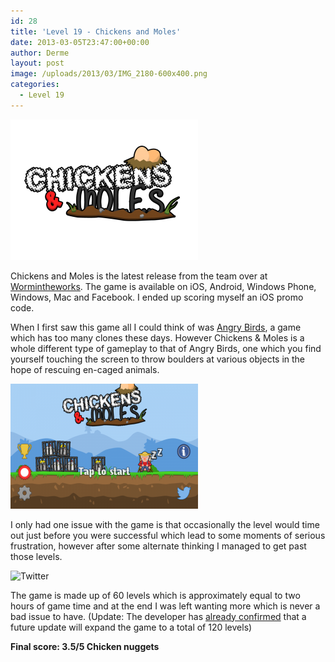 ```yaml
---
id: 28
title: 'Level 19 - Chickens and Moles'
date: 2013-03-05T23:47:00+00:00
author: Derme
layout: post
image: /uploads/2013/03/IMG_2180-600x400.png
categories:
  - Level 19
---
```

![Chickens and Moles](/uploads/2013/03/Official_Logo-300x225.png#center)

Chickens and Moles is the latest release from the team over at [Wormintheworks](http://www.wormintheworks.com/). The game is available on iOS, Android, Windows Phone, Windows, Mac and Facebook. I ended up scoring myself an iOS promo code.

<!--more-->

When I first saw this game all I could think of was [Angry Birds](http://www.angrybirds.com/), a game which has too many clones these days. However Chickens & Moles is a whole different type of gameplay to that of Angry Birds, one which you find yourself touching the screen to throw boulders at various objects in the hope of rescuing en-caged animals.

![Gameplay](/uploads/2013/03/IMG_2180-600x400-300x200.png#center)

I only had one issue with the game is that occasionally the level would time out just before you were successful which lead to some moments of serious frustration, however after some alternate thinking I managed to get past those levels.

![Twitter](/uploads/2013/03/twitter_additional_levels.png#center)

The game is made up of 60 levels which is approximately equal to two hours of game time and at the end I was left wanting more which is never a bad issue to have. (Update: The developer has [already confirmed](https://twitter.com/GameDevDan/status/308948320808742912) that a future update will expand the game to a total of 120 levels)

**Final score: 3.5/5 Chicken nuggets**

